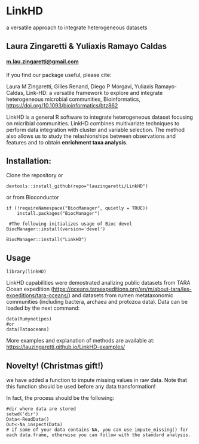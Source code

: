 # LinkHD


a versatile approach to integrate heterogeneous datasets



## Laura Zingaretti & Yuliaxis Ramayo Caldas

#### m.lau.zingaretti@gmail.com

If you find our package useful, please cite:

Laura M Zingaretti, Gilles Renand, Diego P Morgavi, Yuliaxis Ramayo-Caldas, Link-HD: a versatile framework to explore and integrate heterogeneous microbial communities, Bioinformatics, https://doi.org/10.1093/bioinformatics/btz862

LinkHD is a general R software to integrate heterogeneous dataset focusing on micribial communities. LinkHD combines multivariate techniques to perform data integration with cluster and variable selection.
The method also allows us to study the relashionships between observations and features and to obtain **enrichment taxa analysis**. 

## Installation:

Clone the repository or 
```{r}
devtools::install_github(repo="lauzingaretti/LinkHD")
```
or from Bioconductor

```{r}
if (!requireNamespace("BiocManager", quietly = TRUE))
    install.packages("BiocManager")

 #The following initializes usage of Bioc devel
BiocManager::install(version='devel')

BiocManager::install("LinkHD")
```



## Usage
```{r}
library(linkHD)
```

LinkHD capabilities were demostrated analizing public datasets from TARA Ocean expedition (https://oceans.taraexpeditions.org/en/m/about-tara/les-expeditions/tara-oceans/) and datasets from rumen metataxonomic communities (including bactera, archaea and protozoa data). Data can be loaded by the next command: 

```{r}
data(Rumynotipes)
#or
data(Tataoceans)
```
More examples and explanation of methods are available at:  https://lauzingaretti.github.io/LinkHD-examples/  


## Novelty! (Christmas gift!)

we have added a function to impute missing values in raw data. Note that this function should be used before any data transformation! 

In fact, the process should be the following:


```{r}
#dir where data are stored 
setwd('dir')
Data<-ReadData()
Out<-Na_inspect(Data)
# if some of your data contains NA, you can use impute_missing() for each data.frame, otherwise you can follow with the standard analysis. 
```
